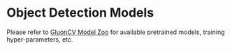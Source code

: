# Object Detection Models

Please refer to [GluonCV Model Zoo](http://gluon-cv.mxnet.io/model_zoo/index.html#object-detection)
for available pretrained models, training hyper-parameters, etc.
